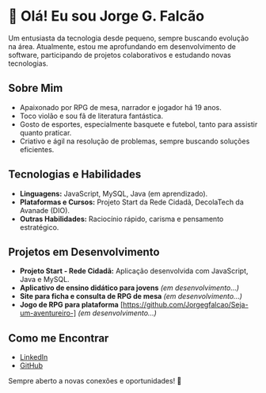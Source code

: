 # 🎲 Olá! Eu sou Jorge G. Falcão

Um entusiasta da tecnologia desde pequeno, sempre buscando evolução na área. Atualmente, estou me aprofundando em desenvolvimento de software, participando de projetos colaborativos e estudando novas tecnologias.

## Sobre Mim
- Apaixonado por RPG de mesa, narrador e jogador há 19 anos.
- Toco violão e sou fã de literatura fantástica.
- Gosto de esportes, especialmente basquete e futebol, tanto para assistir quanto praticar.
- Criativo e ágil na resolução de problemas, sempre buscando soluções eficientes.

## Tecnologias e Habilidades
- **Linguagens:** JavaScript, MySQL, Java (em aprendizado).
- **Plataformas e Cursos:** Projeto Start da Rede Cidadã, DecolaTech da Avanade (DIO).
- **Outras Habilidades:** Raciocínio rápido, carisma e pensamento estratégico.

## Projetos em Desenvolvimento
- **Projeto Start - Rede Cidadã:** Aplicação desenvolvida com JavaScript, Java e MySQL.
- **Aplicativo de ensino didático para jovens** *(em desenvolvimento...)*
- **Site para ficha e consulta de RPG de mesa** *(em desenvolvimento...)*
- **Jogo de RPG para plataforma** [https://github.com/Jorgegfalcao/Seja-um-aventureiro-] *(em desenvolvimento...)*
  
## Como me Encontrar
- [LinkedIn](https://www.linkedin.com/in/jorge-falcão-9684b034b)
- [GitHub](https://github.com/jorgegfalcao)

Sempre aberto a novas conexões e oportunidades! 🚀

